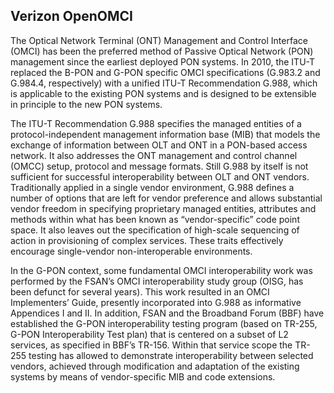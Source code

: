 ## Verizon OpenOMCI

The Optical Network Terminal (ONT) Management and Control Interface (OMCI) has been the preferred method of Passive Optical Network (PON) management since the earliest deployed PON systems. In 2010, the ITU-T replaced the B-PON and G-PON specific OMCI specifications (G.983.2 and G.984.4, respectively) with a unified ITU-T Recommendation G.988, which is applicable to the existing PON systems and is designed to be extensible in principle to the new PON systems. 

The ITU-T Recommendation G.988 specifies the managed entities of a protocol-independent management information base (MIB) that models the exchange of information between OLT and ONT in a PON-based access network.  It also addresses the ONT management and control channel (OMCC) setup, protocol and message formats. Still G.988 by itself is not sufficient for successful interoperability between OLT and ONT vendors. Traditionally applied in a single vendor environment, G.988 defines a number of options that are left for vendor preference and allows substantial vendor freedom in specifying proprietary managed entities, attributes and methods within what has been known as “vendor-specific” code point space. It also leaves out the specification of high-scale sequencing of action in provisioning of complex services. These traits effectively encourage single-vendor non-interoperable environments.

In the G-PON context, some fundamental OMCI interoperability work was performed by the FSAN’s OMCI interoperability study group (OISG, has been defunct for several years). This work resulted in an OMCI Implementers’ Guide, presently incorporated into G.988 as informative Appendices I and II. In addition, FSAN and the Broadband Forum (BBF) have established the G-PON interoperability testing program (based on TR-255, G-PON Interoperability Test plan) that is centered on a subset of L2 services, as specified in BBF’s TR-156. Within that service scope the TR-255 testing has allowed to demonstrate interoperability between selected vendors, achieved through modification and adaptation of the existing systems by means of vendor-specific MIB and code extensions.
